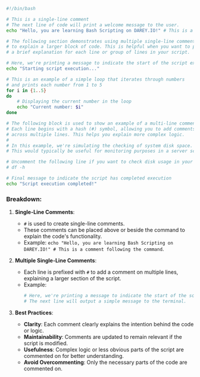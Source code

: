 
```bash
#!/bin/bash

# This is a single-line comment
# The next line of code will print a welcome message to the user.
echo "Hello, you are learning Bash Scripting on DAREY.IO!" # This is a comment following the command

# The following section demonstrates using multiple single-line comments
# to explain a larger block of code. This is helpful when you want to provide
# a brief explanation for each line or group of lines in your script.

# Here, we're printing a message to indicate the start of the script execution
echo "Starting script execution..."

# This is an example of a simple loop that iterates through numbers
# and prints each number from 1 to 5
for i in {1..5}
do
    # Displaying the current number in the loop
    echo "Current number: $i"
done

# The following block is used to show an example of a multi-line comment
# Each line begins with a hash (#) symbol, allowing you to add comments
# across multiple lines. This helps you explain more complex logic.
#
# In this example, we're simulating the checking of system disk space.
# This would typically be useful for monitoring purposes in a server script.

# Uncomment the following line if you want to check disk usage in your system
# df -h

# Final message to indicate the script has completed execution
echo "Script execution completed!"
```

### Breakdown:
1. **Single-Line Comments**:
   - `#` is used to create single-line comments.
   - These comments can be placed above or beside the command to explain the code's functionality.
   - Example: `echo "Hello, you are learning Bash Scripting on DAREY.IO!" # This is a comment following the command`.

2. **Multiple Single-Line Comments**:
   - Each line is prefixed with `#` to add a comment on multiple lines, explaining a larger section of the script.
   - Example:
     ```bash
     # Here, we're printing a message to indicate the start of the script execution
     # The next line will output a simple message to the terminal.
     ```

3. **Best Practices**:
   - **Clarity**: Each comment clearly explains the intention behind the code or logic.
   - **Maintainability**: Comments are updated to remain relevant if the script is modified.
   - **Usefulness**: Complex logic or less obvious parts of the script are commented on for better understanding.
   - **Avoid Overcommenting**: Only the necessary parts of the code are commented on.

